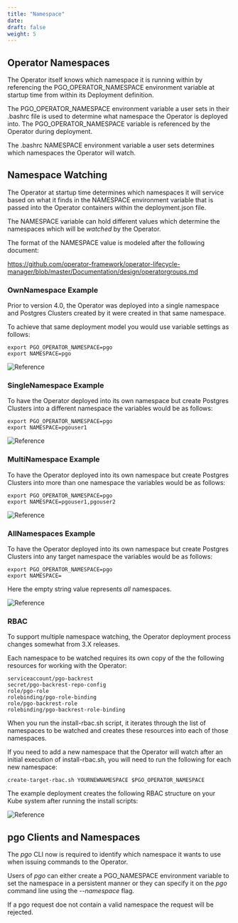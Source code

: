 ```yaml
---
title: "Namespace"
date:
draft: false
weight: 5
---
```


## Operator Namespaces

The Operator itself knows which namespace it is running
within by referencing the PGO_OPERATOR_NAMESPACE environment variable
at startup time from within its Deployment definition.  

The PGO_OPERATOR_NAMESPACE environment variable a user sets in their 
.bashrc file is used to determine what namespace the Operator 
is deployed into.  The PGO_OPERATOR_NAMESPACE variable is referenced
by the Operator during deployment.

The .bashrc NAMESPACE environment variable a user sets determines
which namespaces the Operator will watch.

## Namespace Watching

The Operator at startup time determines which namespaces it will
service based on what it finds in the NAMESPACE environment variable
that is passed into the Operator containers within the deployment.json file.

The NAMESPACE variable can hold different values which determine
the namespaces which will be *watched* by the Operator.

The format of the NAMESPACE value is modeled after the following
document:

https://github.com/operator-framework/operator-lifecycle-manager/blob/master/Documentation/design/operatorgroups.md


### OwnNamespace Example

Prior to version 4.0, the Operator was deployed into
a single namespace and Postgres Clusters created by it were
created in that same namespace. 

To achieve that same deployment model you would use
variable settings as follows:

    export PGO_OPERATOR_NAMESPACE=pgo
    export NAMESPACE=pgo

![Reference](/Namespace-Single.png)

### SingleNamespace Example

To have the Operator deployed into its own namespace but 
create Postgres Clusters into a different namespace the
variables would be as follows:

    export PGO_OPERATOR_NAMESPACE=pgo
    export NAMESPACE=pgouser1

![Reference](/Namespace-Single-Single.png)

### MultiNamespace Example

To have the Operator deployed into its own namespace but
create Postgres Clusters into more than one namespace the
variables would be as follows:

    export PGO_OPERATOR_NAMESPACE=pgo
    export NAMESPACE=pgouser1,pgouser2

![Reference](/Namespace-Single-Multiple.png)

### AllNamespaces Example

To have the Operator deployed into its own namespace but
create Postgres Clusters into any target namespace the
variables would be as follows:

    export PGO_OPERATOR_NAMESPACE=pgo
    export NAMESPACE=

Here the empty string value represents *all* namespaces.

![Reference](/Namespace-Single-Any.png)


### RBAC

To support multiple namespace watching, the Operator deployment
process changes somewhat from 3.X releases.

Each namespace to be watched requires its own copy of the 
the following resources for working with the Operator:

    serviceaccount/pgo-backrest
    secret/pgo-backrest-repo-config
    role/pgo-role
    rolebinding/pgo-role-binding
    role/pgo-backrest-role
    rolebinding/pgo-backrest-role-binding

When you run the install-rbac.sh script, it iterates through the 
list of namespaces to be watched and creates these resources into 
each of those namespaces.

If you need to add a new namespace that the Operator will watch
after an initial execution of install-rbac.sh, you will need to run 
the following for each new namespace:

    create-target-rbac.sh YOURNEWNAMESPACE $PGO_OPERATOR_NAMESPACE

The example deployment creates the following RBAC structure
on your Kube system after running the install scripts:

![Reference](/Operator-RBAC-Diagram.png)


## pgo Clients and Namespaces

The *pgo* CLI now is required to identify which namespace it
wants to use when issuing commands to the Operator.

Users of *pgo* can either create a PGO_NAMESPACE environment
variable to set the namespace in a persistent manner or they
can specify it on the *pgo* command line using the *--namespace*
flag.

If a pgo request doe not contain a valid namespace the request
will be rejected.


